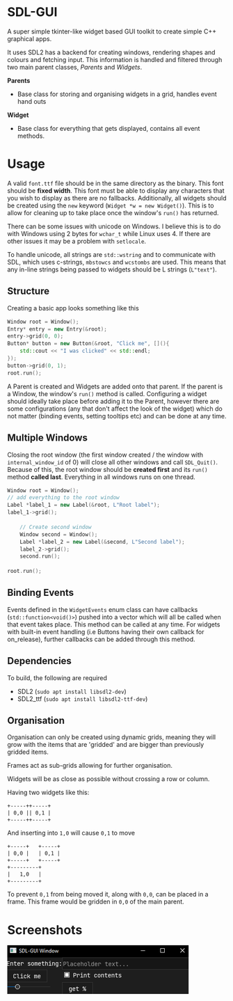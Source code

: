 # SDL-GUI

A super simple tkinter-like widget based GUI toolkit to create simple C++ graphical apps.

It uses SDL2 has a backend for creating windows, rendering shapes and colours and fetching input. This information is handled and filtered through two main parent classes, *Parents* and *Widgets*.

**Parents**

- Base class for storing and organising widgets in a grid, handles event hand outs

**Widget**

- Base class for everything that gets displayed, contains all event methods.

# Usage

A valid `font.ttf` file should be in the same directory as the binary. This font should be **fixed width**. This font must be able to display any characters that you wish to display as there are no fallbacks.
Additionally, all widgets should be created using the `new` keyword (`Widget *w = new Widget()`). This is to allow for cleaning up to take place once the window's `run()` has returned.

There can be some issues with unicode on Windows. I believe this is to do with Windows using 2 bytes for `wchar_t` while Linux uses 4. If there are other issues it may be a problem with `setlocale`.

To handle unicode, all strings are `std::wstring` and to communicate with SDL, which uses c-strings, `mbstowcs` and `wcstombs` are used. This means that any in-line strings being passed to widgets should be L strings (`L"text"`).

## Structure

Creating a basic app looks something like this

```c++
Window root = Window();
Entry* entry = new Entry(&root);
entry->grid(0, 0);
Button* button = new Button(&root, "Click me", [](){
	std::cout << "I was clicked" << std::endl;
});
button->grid(0, 1);
root.run();
```

A Parent is created and Widgets are added onto that parent. If the parent is a Window, the window's `run()` method is called. Configuring a widget should ideally take place before adding it to the Parent, however there are some configurations (any that don't affect the look of the widget) which do not matter (binding events, setting tooltips etc) and can be done at any time.


## Multiple Windows

Closing the root window (the first window created / the window with `internal_window_id` of 0) will close all other windows and call `SDL_Quit()`. Because of this, the root window should be **created first** and its `run()` method **called last**. Everything in all windows runs on one thread.

```c++
Window root = Window();
// add everything to the root window
Label *label_1 = new Label(&root, L"Root label");
label_1->grid();

	// Create second window
	Window second = Window();
	Label *label_2 = new Label(&second, L"Second label");
	label_2->grid();
	second.run();

root.run();
```

## Binding Events

Events defined in the `WidgetEvents` enum class can have callbacks (`std::function<void()>`) pushed into a vector which will all be called when that event takes place. This method can be called at any time. For widgets with built-in event handling (i.e Buttons having their own callback for on_release), further callbacks can be added through this method.

## Dependencies

To build, the following are required

- SDL2 (`sudo apt install libsdl2-dev`)
- SDL2_ttf (`sudo apt install libsdl2-ttf-dev`)

## Organisation

Organisation can only be created using dynamic grids, meaning they will grow with the items that are 'gridded' and are bigger than previously gridded items.

Frames act as sub-grids allowing for further organisation.

Widgets will be as close as possible without crossing a row or column.

Having two widgets like this:
```
+-----++-----+
| 0,0 || 0,1 |
+-----++-----+
```

And inserting into `1,0` will cause `0,1` to move

```
+-----+   +-----+
| 0,0 |   | 0,1 |
+-----+   +-----+
+---------+
|   1,0   |
+---------+
```

To prevent `0,1` from being moved it, along with `0,0`, can be placed in a frame. This frame would be gridden in `0,0` of the main parent.

# Screenshots

![](./screenshot.png)
